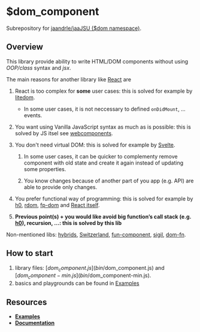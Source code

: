 # $dom_component
Subrepository for [jaandrle/jaaJSU ($dom namespace)](https://github.com/jaandrle/jaaJSU).

## Overview
This library provide ability to write HTML/DOM components without using _OOP/class_ syntax and _jsx_.

The main reasons for another library like [React](https://reactjs.org/) are
1. React is too complex for __some__ user cases: this is solved for example by [litedom](https://github.com/mardix/litedom).

    - In some user cases, it is not neccessary to defined `onDidMount`, … events.
1. You want using Vanilla JavaScript syntax as much as is possible: this is solved by JS itsel see [webcomponents](https://www.webcomponents.org).
1. You don't need virtual DOM: this is solved for example by [Svelte](https://svelte.dev/).

    1. In some user cases, it can be quicker to complementy remove component with old state and create it again instead of updating some properties.

    1. You know changes because of another part of you app (e.g. API) are able to provide only changes.
1. You prefer functional way of programming: this is solved for example by [h0](https://github.com/jxnblk/h0), [rdom](https://github.com/buzzdecafe/rdom), [fp-dom](https://github.com/fp-dom/fp-dom) and [React itself](https://reactjs.org/docs/hooks-intro.html).
1. __Previous point(s) + you would like avoid big function’s call stack (e.g. [h0](https://github.com/jxnblk/h0)), recursion, …: this is solved by this lib__


Non-mentioned libs: [hybrids](https://github.com/hybridsjs/hybrids), [Switzerland](https://github.com/Wildhoney/Switzerland), [fun-component](https://github.com/tornqvist/fun-component), [sigil](https://github.com/sigiljs/sigil), [dom-fn](https://github.com/raphaelfaria/dom-fn).
## How to start
1) library files: [$dom_component.js](bin/$dom_component.js) and [$dom_component-min.js](bin/$dom_component-min.js).
1) basics and playgrounds can be found in [Examples](https://jaandrle.github.io/dollar_dom_component/examples.html)

## Resources
- __[Examples](https://jaandrle.github.io/dollar_dom_component/examples.html)__
- __[Documentation](docs/$dom_component.md)__
